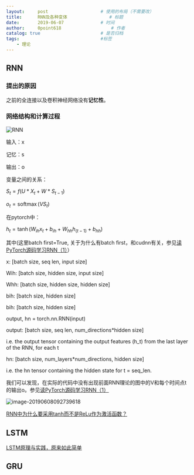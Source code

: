 ```yaml
---
layout:     post   				    # 使用的布局（不需要改）
title:      RNN及各种变体				# 标题 
date:       2019-06-07 				# 时间
author:     0point618					# 作者
catalog: true 						# 是否归档
tags:								#标签
    - 理论
---
```




## RNN

### 提出的原因

之前的全连接以及卷积神经网络没有**记忆性**。

### 网络结构和计算过程

![RNN](http://ww3.sinaimg.cn/large/006tNc79ly1g41miaq85jj31400u0ab2.jpg)

输入：x

记忆：s

输出：o

变量之间的关系：

$S_{t}=f\left(U * X_{t}+W * S_{t-1}\right)$

$o_{t}=\operatorname{softmax}\left(V S_{t}\right)$

在pytorch中：

$h_{t}=\tanh \left(W_{i h} x_{t}+b_{i h}+W_{h h} h_{(t-1)}+b_{h h}\right)$

其中(这里batch first=True, 关于为什么有batch first，和cudnn有关，参见[读PyTorch源码学习RNN（1）](https://zhuanlan.zhihu.com/p/32103001)）

x: [batch size, seq len, input size]

Wih: [batch size, hidden size, input size]

Whh: [batch size, hidden size, hidden size]

bih: [batch size, hidden size]

bih: [batch size, hidden size]

output, hn = torch.nn.RNN(input) 

output: [batch size, seq len, num_directions*hidden size]

i.e. the output tensor containing the output features (h_t) from the last layer of the RNN, for each t

hn: [batch size, num_layers*num_directions, hidden size]

i.e. the hn tensor containing the hidden state for t = seq_len.

我们可以发现，在实际的代码中没有出现前面RNN理论的图中的V和每个时间点t的输出o。参见[读PyTorch源码学习RNN（1）](https://zhuanlan.zhihu.com/p/32103001)

![image-20190608092739618](http://ww1.sinaimg.cn/large/006tNc79ly1g41mjx4gwej313i08iwhv.jpg)

[RNN中为什么要采用tanh而不是ReLu作为激活函数？](https://www.zhihu.com/question/61265076)

## LSTM

[LSTM原理与实践，原来如此简单](https://zhuanlan.zhihu.com/p/51870057)

## GRU















